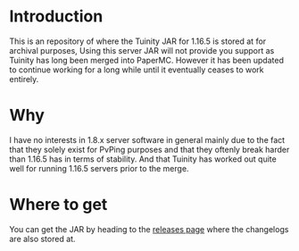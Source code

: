 # Introduction
This is an repository of where the Tuinity JAR for 1.16.5 is stored at for archival purposes, Using this server JAR will not provide you support as Tuinity has long been merged into PaperMC. However it has been updated to continue working for a long while until it eventually ceases to work entirely.

# Why
I have no interests in 1.8.x server software in general mainly due to the fact that they solely exist for PvPing purposes and that they oftenly break harder than 1.16.5 has in terms of stability. And that Tuinity has worked out quite well for running 1.16.5 servers prior to the merge.

# Where to get
You can get the JAR by heading to the [releases page](https://github.com/Kichura/tuinity-archive/releases) where the changelogs are also stored at.
